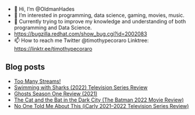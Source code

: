 - 👋 Hi, I’m @OldmanHades
- 👀 I’m interested in programming, data science, gaming, movies, music.
- 🌱 Currently trying to improve my knowledge and understanding of both programming and Data Science.
- https://bugzilla.redhat.com/show_bug.cgi?id=2002083
- 📫 How to reach me Twitter @timothypecoraro
Linktree: https://linktr.ee/timothypecoraro

## Blog posts
<!-- BLOG-POST-LIST:START -->
- [Too Many Streams!](https://medium.com/@timothypecoraro/too-many-streams-a419a8b886b1?source=rss-5097f5c9b801------2)
- [Swimming with Sharks &lpar;2022&rpar; Television Series Review](https://medium.com/@timothypecoraro/swimming-with-sharks-2022-television-series-review-714abd9d27f6?source=rss-5097f5c9b801------2)
- [Ghosts Season One Review &lpar;2021&rpar;](https://medium.com/@timothypecoraro/ghosts-season-one-review-2021-3fc2348c6a73?source=rss-5097f5c9b801------2)
- [The Cat and the Bat in the Dark City &lpar;The Batman 2022 Movie Review&rpar;](https://medium.com/film-cut/the-cat-and-the-bat-in-the-dark-city-the-batman-2022-movie-review-c9c5097200c2?source=rss-5097f5c9b801------2)
- [No One Told Me About This &lpar;iCarly 2021–2022 Television Series Review&rpar;](https://medium.com/@timothypecoraro/no-one-told-me-about-this-icarly-2021-2022-television-series-review-270ee4af4bf7?source=rss-5097f5c9b801------2)
<!-- BLOG-POST-LIST:END -->
